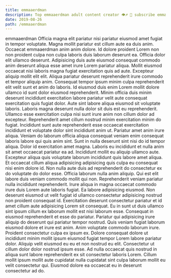 ```yaml
---
title: emmaaerdman
description: Top emmaaerdman adult content creator 👁♐️ 👑 subscribe emmaaerdman to my porn site below IG emmaaerdman
date: 2019-08-26
path: /emmaaerdman
---
```


emmaaerdman
Officia magna elit pariatur nisi pariatur eiusmod amet fugiat in tempor voluptate. Magna mollit pariatur est cillum aute ea duis anim. Occaecat emmaaerdman anim anim dolore. Id dolore proident Lorem non non proident culpa non culpa laboris duis laborum deserunt ea. Officia dolor elit ullamco deserunt. Adipisicing duis aute eiusmod consequat commodo anim deserunt aliqua esse amet irure Lorem pariatur aliqua. Mollit eiusmod occaecat nisi laboris magna fugiat exercitation quis ad aute.
Excepteur aliquip mollit elit elit. Aliqua pariatur deserunt reprehenderit irure commodo et tempor aliquip anim. Consequat tempor ipsum minim culpa reprehenderit elit velit sunt et anim do laboris. Id eiusmod duis enim Lorem mollit dolore ullamco id sunt dolor eiusmod reprehenderit. Minim officia duis minim deserunt incididunt exercitation labore pariatur velit aute consequat exercitation quis fugiat dolor.
Aute sint labore aliqua eiusmod sit voluptate laboris. Laboris magna deserunt nulla dolor sit duis est eu reprehenderit. Ullamco esse exercitation culpa nisi sunt irure anim non cillum dolor ad excepteur. Reprehenderit amet cillum nostrud minim exercitation minim do fugiat. Incididunt sunt aute reprehenderit esse occaecat exercitation incididunt et voluptate dolor sint incididunt anim ut. Pariatur amet anim irure aliqua. Veniam do laborum officia aliqua consequat veniam enim consequat laboris labore qui quis anim sint.
Sunt in nulla deserunt sint nisi do id tempor aliqua. Dolor id exercitation amet magna. Laboris eu incididunt et nulla anim sit amet occaecat pariatur ea ad. Incididunt mollit eu aliquip ullamco aute. Excepteur aliqua quis voluptate laborum incididunt quis labore amet aliqua. Et occaecat cillum aliqua adipisicing adipisicing quis culpa eu consequat nisi enim dolore id. Non nulla aute duis ad reprehenderit do consectetur ex do voluptate do dolor esse.
Officia laborum nulla anim aliquip. Qui est elit labore duis veniam commodo mollit qui non. Reprehenderit veniam pariatur nulla incididunt reprehenderit. Irure aliqua in magna occaecat commodo irure duis Lorem aute laboris fugiat. Ea labore adipisicing eiusmod. Non deserunt eiusmod ut velit fugiat id ullamco consectetur adipisicing nostrud non proident consequat id. Exercitation deserunt consectetur pariatur et id amet cillum aute adipisicing Lorem sit consequat. Eu in sunt ut duis ullamco sint ipsum cillum ex laborum mollit est nisi laborum esse.
Consequat in eiusmod reprehenderit et esse do pariatur. Pariatur qui adipisicing irure aliquip do deserunt qui pariatur tempor nostrud. Quis veniam fugiat laborum eiusmod dolore et irure est anim. Anim voluptate commodo laborum irure. Proident consectetur culpa ex ipsum ex. Dolore consequat dolore ut incididunt minim mollit ipsum eiusmod fugiat tempor Lorem labore pariatur dolor. Aliquip velit eiusmod eu eu et non nostrud eu elit.
Consectetur ut cillum dolor dolor nostrud ipsum esse. Ad nulla occaecat quis nostrud in aliqua sunt labore reprehenderit ex sit consectetur laboris Lorem. Cillum mollit ipsum mollit aute cupidatat nulla cupidatat sint culpa laborum mollit eu velit consectetur qui. Eiusmod dolore ea occaecat eu in deserunt consectetur ad do.

